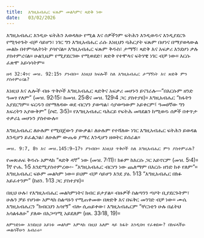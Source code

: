 ```yaml
---
title:  እግዚአብሔር ፍጹም መልካምና ጻድቅ ነው
date:   03/02/2026
---
```


እግዚአብሔር እንዲሁ ፍትሕን እወዳለሁ የሚል እና ሰዎችንም ፍትሕን እንዲወዱና እንዲያደርጉ የሚጎተጉት ብቻ ሳይሆን፣ ነገር ግን እግዚአብሔር ራሱ እነዚህን ባሕርያት ፍጹም በሆነና በማያወላውል መልኩ በተምሳሌትነት ያሳየናል። እግዚአብሔር ፍጹም ቅዱስ፣ ታማኝ፣ ጻድቅ እና አፍቃሪ እንደሆነ ቃሉ ያስተምረናል። ሁልጊዜም የሚያደርገው የሚወደድ፣ ጽድቅ የተሞላና ፍትሃዊ ነገር ብቻ ነው። እርሱ ፈጽሞ አይሳሳትም።

`ዘዳ 32:4ንና መዝ. 92:15ን ያንብቡ። እነዚህ ክፍሎች ስለ እግዚአብሔር ታማኝነት እና ጽድቅ ምን ያስተምሩናል?`

እነዚህ እና ሌሎች ብዙ ጥቅሶች እግዚአብሔር ጻድቅና አፍቃሪ መሆኑን ይናገራሉ—“በእርሱም ዘንድ ዓመፃ የለም” (መዝ. 92፡15፣ ከመዝ. 25፡8ና መዝ. 129፡4 ጋር ያስተያዩ)። እግዚአብሔር “ክፋትን አያደርግም። ፍርዱን በየማለዳው ወደ ብርሃን ያወጣል፣ ሳያወጣውም አይቀርም፤ ዓመፀኛው ግን እፍረትን አያውቅም” (ሶፎ. 3፡5)። የእግዚአብሔር ባሕርይ የፍትሕ መጓደልን ከሚወዱ ሰዎች በቀጥታ ተቃራኒ መሆኑን ያስተውሉ።

እግዚአብሔር ለሁሉም የሚበጀውን ያውቃል፣ ለሁሉም የተሻለው ነገር እግዚአብሔር ፍትሕን ይወዳል እንዲሆን ይፈልጋል፣ ለሁሉም ውጤቱ ያማረ እንዲሆን ዘወትር ይሰራል።

`መዝ. 9:7, 8ን እና መዝ.145:9–17ን ያንብቡ። እነዚህ ጥቅሶች ስለ እግዚአብሔር ምን ያስተምራሉ?`

የመጽሐፍ ቅዱሱ አምላክ “ጻድቅ ዳኛ” ነው (መዝ. 7፡11)፣ ክፉም ከእርሱ ጋር አይኖርም (መዝ. 5፡4)። 1ኛ ዮሐ. 1፡5 እንደሚያስተምረው፡- “እግዚአብሔር ብርሃን ነው ጨለማም በእርሱ ዘንድ ከቶ የለም”። እግዚአብሔር ፍፁም መልካም ነው። ይህም ብቻ ሳይሆን እንደ ያዕ. 1፡13 “እግዚአብሔር በክፉ አይፈተንም” (ከዕን. 1፡13 ጋር ያስተያዩ)።

በዚህ ሁሉ፣ የእግዚአብሔር መልካምነትና ክብር ይታያል። ብዙዎች ስልጣንን ጣዖት ቢያደርጉትም፣ ሁሉን ቻይ የሆነው አምላክ ስልጣኑን የሚጠቀመው በጽድቅ እና በፍቅር መንገድ ብቻ ነው። ሙሴ እግዚአብሔርን “ክብርህን አሳየኝ” ብሎ ሲጠይቀው፣ እግዚአብሔርም “ቸርነቴን ሁሉ በፊትህ አሳልፋለሁ” ያለው በአጋጣሚ አይደለም (ዘጸ. 33፡18, 19)።

`ለምንድነው እንደዚህ አይነቱ መልካም አምላክ በዚህ አለም ላይ ክፋት እንዲበዛ የፈቀደው? በክፍላችሁ መልሳችሁን አብራሩ።`
